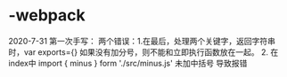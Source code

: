# -webpack
2020-7-31
第一次手写：
         两个错误：1.在最后，处理两个关键字，返回字符串时，var exports={} 如果没有加分号，则不能和立即执行函数放在一起。
                  2. 在index中 import { minus } form './src/minus.js' 未加中括号 导致报错
